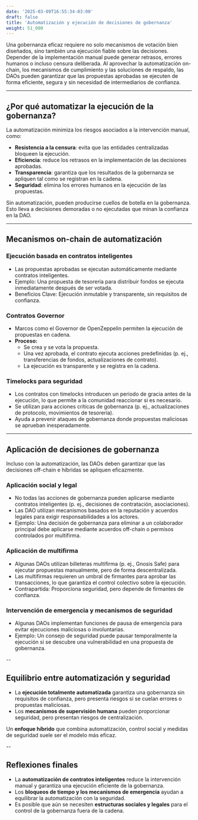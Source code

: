```yaml
---
date: '2025-03-09T16:55:34-03:00'
draft: false
title: 'Automatización y ejecución de decisiones de gobernanza'
weight: 51_000
---
```


Una gobernanza eficaz requiere no solo mecanismos de votación bien diseñados, sino también una ejecución fiable sobre las decisiones. Depender de la implementación manual puede generar retrasos, errores humanos o incluso censura deliberada. Al aprovechar la automatización on-chain, los mecanismos de cumplimiento y las soluciones de respaldo, las DAOs pueden garantizar que las propuestas aprobadas se ejecuten de forma eficiente, segura y sin necesidad de intermediarios de confianza.

---

## **¿Por qué automatizar la ejecución de la gobernanza?**

La automatización minimiza los riesgos asociados a la intervención manual, como:

- **Resistencia a la censura**: evita que las entidades centralizadas bloqueen la ejecución.
- **Eficiencia**: reduce los retrasos en la implementación de las decisiones aprobadas.
- **Transparencia**: garantiza que los resultados de la gobernanza se apliquen tal como se registran en la cadena.
- **Seguridad**: elimina los errores humanos en la ejecución de las propuestas.

Sin automatización, pueden producirse cuellos de botella en la gobernanza. Esto lleva a decisiones demoradas o no ejecutadas que minan la confianza en la DAO.

---

## **Mecanismos on-chain de automatización**

### **Ejecución basada en contratos inteligentes**
- Las propuestas aprobadas se ejecutan automáticamente mediante contratos inteligentes.
- Ejemplo: Una propuesta de tesorería para distribuir fondos se ejecuta inmediatamente después de ser votada.
- Beneficios Clave: Ejecución inmutable y transparente, sin requisitos de confianza.

### **Contratos Governor**
- Marcos como el Governor de OpenZeppelin permiten la ejecución de propuestas en cadena.
- **Proceso:**
  - Se crea y se vota la propuesta.
  - Una vez aprobada, el contrato ejecuta acciones predefinidas (p. ej., transferencias de fondos, actualizaciones de contrato).
  - La ejecución es transparente y se registra en la cadena.

### **Timelocks para seguridad**
- Los contratos con timelocks introducen un periodo de gracia antes de la ejecución, lo que permite a la comunidad reaccionar si es necesario.
- Se utilizan para acciones críticas de gobernanza (p. ej., actualizaciones de protocolo, movimientos de tesorería).
- Ayuda a prevenir ataques de gobernanza donde propuestas maliciosas se aprueban inesperadamente.

---

## **Aplicación de decisiones de gobernanza**

Incluso con la automatización, las DAOs deben garantizar que las decisiones off-chain e híbridas se apliquen eficazmente.

### **Aplicación social y legal**
- No todas las acciones de gobernanza pueden aplicarse mediante contratos inteligentes (p. ej., decisiones de contratación, asociaciones).
- Las DAO utilizan mecanismos basados ​​en la reputación y acuerdos legales para exigir responsabilidades a los actores.
- Ejemplo: Una decisión de gobernanza para eliminar a un colaborador principal debe aplicarse mediante acuerdos off-chain o permisos controlados por multifirma.

### **Aplicación de multifirma**
- Algunas DAOs utilizan billeteras multifirma (p. ej., Gnosis Safe) para ejecutar propuestas manualmente, pero de forma descentralizada.
- Las multifirmas requieren un umbral de firmantes para aprobar las transacciones, lo que garantiza el control colectivo sobre la ejecución.
- Contrapartida: Proporciona seguridad, pero depende de firmantes de confianza.

### **Intervención de emergencia y mecanismos de seguridad**
- Algunas DAOs implementan funciones de pausa de emergencia para evitar ejecuciones maliciosas o involuntarias.
- Ejemplo: Un consejo de seguridad puede pausar temporalmente la ejecución si se descubre una vulnerabilidad en una propuesta de gobernanza.

--

## **Equilibrio entre automatización y seguridad**

- La **ejecución totalmente automatizada** garantiza una gobernanza sin requisitos de confianza, pero presenta riesgos si se cuelan errores o propuestas maliciosas.
- Los **mecanismos de supervisión humana** pueden proporcionar seguridad, pero presentan riesgos de centralización.

Un **enfoque híbrido** que combina automatización, control social y medidas de seguridad suele ser el modelo más eficaz.

--

## **Reflexiones finales**

- La **automatización de contratos inteligentes** reduce la intervención manual y garantiza una ejecución eficiente de la gobernanza.
- Los **bloqueos de tiempo y los mecanismos de emergencia** ayudan a equilibrar la automatización con la seguridad.
- Es posible que aún se necesiten **estructuras sociales y legales** para el control de la gobernanza fuera de la cadena.